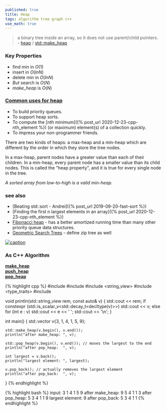 ```yaml
---
published: true
title: Heap
tags: algorithm tree graph c++
use_math: true
---
```

> a binary tree inside an array, so it does not use parent/child pointers. - [heap](https://aquarchitect.github.io/swift-algorithm-club/Heap/) / [std::make_heap](https://en.cppreference.com/w/cpp/algorithm/make_heap)

### Key Properties
- find min in $O(1)$
- insert in $O(ln N)$
- delete min in $O(ln N)$
- _But_ search is $O(N)$
- _make_heap_ is $O(N)$

### [Common uses for heap](https://aquarchitect.github.io/swift-algorithm-club/Heap/)
- To build priority queues.
- To support heap sorts.
- To compute the [nth minimum]({% post_url 2020-12-23-cpp-nth_element %}) (or maximum) element(s) of a collection quickly.
- To impress your non-programmer friends.

There are two kinds of heaps: a max-heap and a min-heap which are different by the order in which they store the tree nodes.

In a max-heap, parent nodes have a greater value than each of their children. In a min-heap, every parent node has a smaller value than its child nodes. This is called the "heap property", and it is true for every single node in the tree.

_A sorted array from low-to-high is a valid min-heap._

### see also
- [Beating std::sort - Andrei]({% post_url 2019-09-20-fast-sort %})
- [Finding the first n largest elements in an array]({% post_url 2020-12-23-cpp-nth_element %})
- [Fibonacci heap](https://en.wikipedia.org/wiki/Fibonacci_heap) - has a better amortized running time than many other priority queue data structures.
- [Geometric Search Trees](https://news.ycombinator.com/item?id=41546874) - define zip tree as well

[![caption](https://upload.wikimedia.org/wikipedia/commons/thumb/c/c4/Max-Heap-new.svg/440px-Max-Heap-new.svg.png)](https://commons.wikimedia.org/wiki/File:Max-Heap-new.svg)

### As C++ Algorithm

[**make_heap**](https://en.cppreference.com/w/cpp/algorithm/make_heap)  
[**push_heap**](https://en.cppreference.com/w/cpp/algorithm/push_heap)  
[**pop_heap**](https://en.cppreference.com/w/cpp/algorithm/pop_heap)

{% highlight cpp %}
#include <algorithm>
#include <iostream>
#include <string_view>
#include <type_traits>
#include <vector>
 
void println(std::string_view rem, const auto& v)
{
    std::cout << rem;
    if constexpr (std::is_scalar_v<std::decay_t<decltype(v)>>)
        std::cout << v;
    else
        for (int e : v)
            std::cout << e << ' ';
    std::cout << '\n';
}
 
int main()
{
    std::vector<int> v{3, 1, 4, 1, 5, 9};
 
    std::make_heap(v.begin(), v.end());
    println("after make_heap: ", v);
 
    std::pop_heap(v.begin(), v.end()); // moves the largest to the end
    println("after pop_heap:  ", v);
 
    int largest = v.back();
    println("largest element: ", largest);
 
    v.pop_back(); // actually removes the largest element
    println("after pop_back:  ", v);
}
{% endhighlight %}

{% highlight bash %}
input:           3 1 4 1 5 9
after make_heap: 9 5 4 1 1 3
after pop_heap:  5 3 4 1 1 9
largest element: 9
after pop_back:  5 3 4 1 1
{% endhighlight %}
